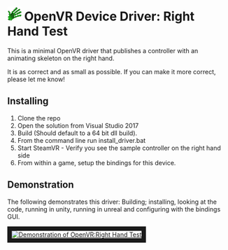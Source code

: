 # ![](right_hand_test/resources/icons/right_controller_status_ready.png) OpenVR Device Driver: Right Hand Test

This is a minimal OpenVR driver that publishes a controller with an animating skeleton on the right hand. 

It is as correct and as small as possible. If you can make it more correct, please let me know! 

## Installing
1. Clone the repo
2. Open the solution from Visual Studio 2017
3. Build (Should default to a 64 bit dll build).
4. From the command line run install_driver.bat
5. Start SteamVR - Verify you see the sample controller on the right hand side
6. From within a game, setup the bindings for this device.  

## Demonstration
The following demonstrates this driver: Building; installing, looking at the code, running in unity, running in unreal and configuring with the bindings GUI.

<a href="http://www.youtube.com/watch?feature=player_embedded&v=ynk3SmmYDBo" target="_blank"><img src="http://img.youtube.com/vi/ynk3SmmYDBo/0.jpg" alt="Demonstration of OpenVR:Right Hand Test" width="240" height="180" border="10" /></a>


